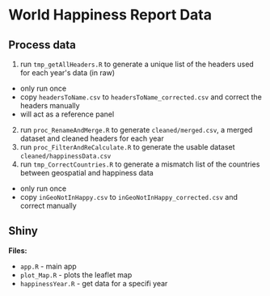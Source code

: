 # World Happiness Report Data

## Process data
1. run `tmp_getAllHeaders.R` to generate a unique list of the headers used for each year's data (in raw) 
  * only run once
  * copy `headersToName.csv` to `headersToName_corrected.csv` and correct the headers manually
  * will act as a reference panel
2. run `proc_RenameAndMerge.R` to generate `cleaned/merged.csv`, a merged dataset and cleaned headers for each year
3. run `proc_FilterAndReCalculate.R` to generate the usable dataset `cleaned/happinessData.csv`
4. run `tmp_CorrectCountries.R` to generate a mismatch list of the countries between geospatial and happiness data
  * only run once
  * copy `inGeoNotInHappy.csv` to `inGeoNotInHappy_corrected.csv` and correct manually

## Shiny 
**Files:**
* `app.R` - main app
* `plot_Map.R` - plots the leaflet map
* `happinessYear.R` - get data for a specifi year

